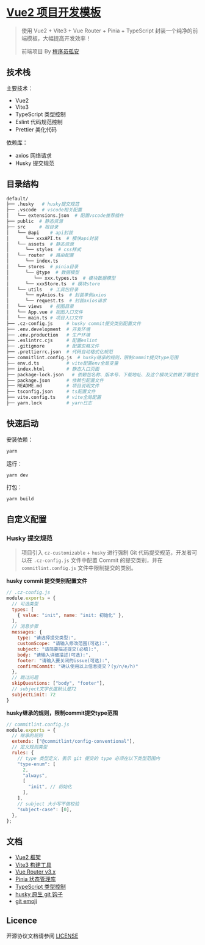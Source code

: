 # [Vue2 项目开发模板](https://github.com/wangsirXY/vue-template/tree/vue2) 

> 使用 Vue2 + Vite3 + Vue Router + Pinia + TypeScript 封装一个纯净的前端模板，大幅提高开发效率！
>
> 前端项目 By [程序员孤安](https://github.com/wangsirXY) 

## 技术栈

主要技术：

- Vue2
- Vite3
- TypeScript 类型控制
- Eslint 代码规范控制
- Prettier 美化代码

依赖库：

- axios 网络请求
- Husky 提交规范

## 目录结构

```bash
default/
├── .husky   # husky提交规范
├── .vscode  # vscode相关配置
│   └── extensions.json  # 配置vscode推荐插件
├── public  # 静态资源
├── src     # 根目录
│   └── @api    # api封装
│      └── xxxAPI.ts  # 模块api封装
│   └── assets  # 静态资源
│      └── styles  # css样式
│   └── router  # 路由配置
│      └── index.ts
│   └── stores  # pinia目录
│      └── @type  # 数据模型
│         └── xxx.types.ts  # 模块数据模型
│      └── xxxStore.ts  # 模块store
│   └── utils   # 工具包目录
│      └── myAxios.ts  # 封装单例axios
│      └── request.ts  # 封装axios请求
│   └── views   # 视图目录
│   └── App.vue # 视图入口文件
│   └── main.ts # 项目入口文件
├── .cz-config.js     # husky commit提交类别配置文件
├── .env.development  # 开发环境
├── .env.production   # 生产环境
├── .eslintrc.cjs     # 配置eslint
├── .gitignore        # 配置忽略文件
├── .prettierrc.json  # 代码自动格式化规范
├── commitlint.config.js  # husky继承的规则，限制commit提交type范围
├── env.d.ts          # vite配置env全局变量
├── index.html        # 静态入口页面
├── package-lock.json	# 依赖包名称、版本号、下载地址、及这个模块又依赖了哪些依赖
├── package.json      # 依赖包配置文件
├── README.md         # 项目说明文件
├── tsconfig.json     # ts配置文件
├── vite.config.ts    # vite全局配置
├── yarn.lock         # yarn日志
```

## 快速启动

安装依赖：

```bash
yarn
```

运行：

```bah
yarn dev
```

打包：

```bash
yarn build
```

## 自定义配置

### Husky 提交规范

> 项目引入 `cz-customizable` + `husky` 进行强制 Git 代码提交规范，开发者可以在 `.cz-config.js` 文件中配置 Commit 的提交类别，并在 `commitlint.config.js` 文件中限制提交的类别。

**husky commit 提交类别配置文件**

```js
// .cz-config.js
module.exports = {
  // 可选类型
  types: [
    { value: "init", name: "init: 初始化" },
  ],
  // 消息步骤
  messages: {
    type: "请选择提交类型:",
    customScope: "请输入修改范围(可选):",
    subject: "请简要描述提交(必填):",
    body: "请输入详细描述(可选):",
    footer: "请输入要关闭的issue(可选):",
    confirmCommit: "确认使用以上信息提交？(y/n/e/h)"
  },
  // 跳过问题
  skipQuestions: ["body", "footer"],
  // subject文字长度默认是72
  subjectLimit: 72
}
```

**husky继承的规则，限制commit提交type范围**

```js
// commitlint.config.js
module.exports = {
  // 继承的规则
  extends: ["@commitlint/config-conventional"],
  // 定义规则类型
  rules: {
    // type 类型定义，表示 git 提交的 type 必须在以下类型范围内
    "type-enum": [
      2,
      "always",
      [
        "init", // 初始化
      ],
    ],
    // subject 大小写不做校验
    "subject-case": [0],
  },
};
```

## 文档

- [Vue2 框架](https://v2.cn.vuejs.org/) 
- [Vite3 构建工具](https://vitejs.cn/) 
- [Vue Router v3.x](https://v3.router.vuejs.org/zh/) 
- [Pinia 状态管理库](https://pinia.vuejs.org/) 
- [TypeScript 类型控制](https://www.tslang.cn/index.html) 
- [husky 原生 git 钩子](https://typicode.github.io/husky/#/) 
- [git emoji](https://gitmoji.dev/) 

## Licence

开源协议文档请参阅 [LICENSE](https://github.com/liyupi/app-template/blob/master/LICENSE) 
